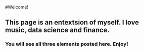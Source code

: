 #Welcome! 

## This page is an entextsion of myself. I love music, data science and finance. 

### You will see all three elements posted here. Enjoy! 
